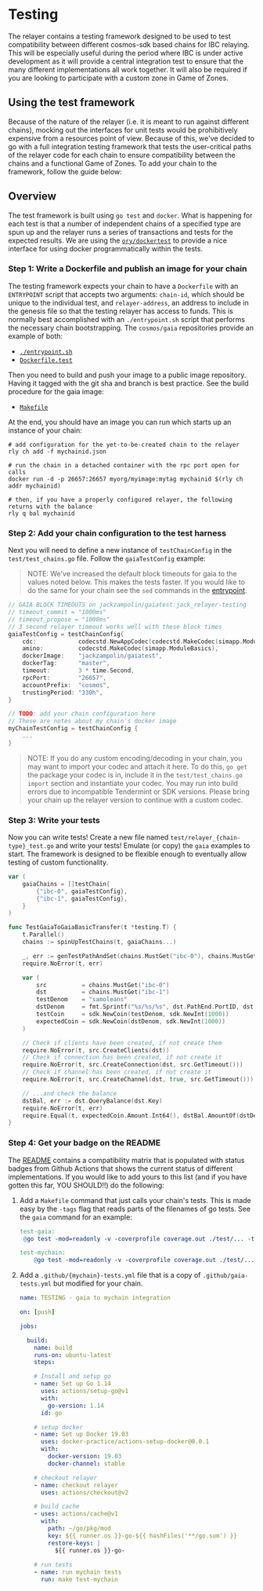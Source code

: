 # Testing

The relayer contains a testing framework designed to be used to test compatibility
between different cosmos-sdk based chains for IBC relaying. This will be especially
useful during the period where IBC is under active development as it will provide
a central integration test to ensure that the many different implementations all
work together. It will also be required if you are looking to participate with a
custom zone in Game of Zones.

## Using the test framework

Because of the nature of the relayer (i.e. it is meant to run against different chains),
mocking out the interfaces for unit tests would be prohibitively expensive from
a resources point of view. Because of this, we've decided to go with a full
integration testing framework that tests the user-critical paths of the relayer
code for each chain to ensure compatibility between the chains and a functional
Game of Zones. To add your chain to the framework, follow the guide below:

## Overview

The test framework is built using `go test` and `docker`. What is happening for
each test is that a number of independent chains of a specified type are spun up
and the relayer runs a series of transactions and tests for the expected results.
We are using the [`ory/dockertest`](https://github.com/ory/dockertest) to provide
a nice interface for using docker programmatically within the tests.

### Step 1: Write a Dockerfile and publish an image for your chain

The testing framework expects your chain to have a `Dockerfile` with an
`ENTRYPOINT` script that accepts two arguments: `chain-id`, which should be
unique to the individual test, and `relayer-address`, an address to include in
the genesis file so that the testing relayer has access to funds. This is normally
best accomplished with an `./entrypoint.sh` script that performs the necessary
chain bootstrapping. The `cosmos/gaia` repositories provide an example of both:

- [`./entrypoint.sh`](https://github.com/cosmos/gaia/tree/master/contrib/single-node.sh)
- [`Dockerfile.test`](https://github.com/cosmos/gaia/tree/master/contrib/Dockerfile.test)

Then you need to build and push your image to a public image repository. Having
it tagged with the git sha and branch is best practice. See the build procedure
for the gaia image:

- [`Makefile`](https://github.com/cosmos/gaia/blob/master/Makefile#L164)

At the end, you should have an image you can run which starts up an instance of
your chain:

```shell
# add configuration for the yet-to-be-created chain to the relayer
rly ch add -f mychainid.json

# run the chain in a detached container with the rpc port open for calls
docker run -d -p 26657:26657 myorg/myimage:mytag mychainid $(rly ch addr mychainid)

# then, if you have a properly configured relayer, the following returns with the balance
rly q bal mychainid
```

### Step 2: Add your chain configuration to the test harness

Next you will need to define a new instance of `testChainConfig` in the
`test/test_chains.go` file. Follow the `gaiaTestConfig` example:

> NOTE: We've increased the default block timeouts for gaia to the values noted
> below. This makes the tests faster. If you would like to do the same for your
> chain see the `sed` commands in the [entrypoint](https://github.com/cosmos/gaia/tree/master/contrib/single-node.sh).

```go
// GAIA BLOCK TIMEOUTS on jackzampolin/gaiatest:jack_relayer-testing
// timeout_commit = "1000ms"
// timeout_propose = "1000ms"
// 3 second relayer timeout works well with these block times
gaiaTestConfig = testChainConfig{
    cdc:            codecstd.NewAppCodec(codecstd.MakeCodec(simapp.ModuleBasics)),
    amino:          codecstd.MakeCodec(simapp.ModuleBasics),
    dockerImage:    "jackzampolin/gaiatest",
    dockerTag:      "master",
    timeout:        3 * time.Second,
    rpcPort:        "26657",
    accountPrefix:  "cosmos",
    trustingPeriod: "330h",
}

// TODO: add your chain configuration here
// These are notes about my chain's docker image
myChainTestConfig = testChainConfig {
    ...
}
```

> NOTE: If you do any custom encoding/decoding in your chain, you may want to
> import your codec and attach it here. To do this, `go get` the package your
> codec is in, include it in the `test/test_chains.go` `import` section and
> instantiate your codec. You may run into build errors due to incompatible
> Tendermint or SDK versions. Please bring your chain up the relayer version to
> continue with a custom codec.

### Step 3: Write your tests

Now you can write tests! Create a new file named `test/relayer_{chain-type}_test.go`
and write your tests! Emulate (or copy) the `gaia` examples to start. The
framework is designed to be flexible enough to eventually allow testing of
custom functionality.

```go
var (
	gaiaChains = []testChain{
		{"ibc-0", gaiaTestConfig},
		{"ibc-1", gaiaTestConfig},
	}
)

func TestGaiaToGaiaBasicTransfer(t *testing.T) {
	t.Parallel()
	chains := spinUpTestChains(t, gaiaChains...)

	_, err := genTestPathAndSet(chains.MustGet("ibc-0"), chains.MustGet("ibc-1"), "transfer", "transfer")
	require.NoError(t, err)

	var (
		src          = chains.MustGet("ibc-0")
		dst          = chains.MustGet("ibc-1")
		testDenom    = "samoleans"
		dstDenom     = fmt.Sprintf("%s/%s/%s", dst.PathEnd.PortID, dst.PathEnd.ChannelID, testDenom)
		testCoin     = sdk.NewCoin(testDenom, sdk.NewInt(1000))
		expectedCoin = sdk.NewCoin(dstDenom, sdk.NewInt(1000))
	)

	// Check if clients have been created, if not create them
	require.NoError(t, src.CreateClients(dst))
	// Check if connection has been created, if not create it
	require.NoError(t, src.CreateConnection(dst, src.GetTimeout()))
	// Check if channel has been created, if not create it
	require.NoError(t, src.CreateChannel(dst, true, src.GetTimeout()))

	// ...and check the balance
	dstBal, err := dst.QueryBalance(dst.Key)
	require.NoError(t, err)
	require.Equal(t, expectedCoin.Amount.Int64(), dstBal.AmountOf(dstDenom).Int64())
}
```

### Step 4: Get your badge on the README

The [README](../README.md) contains a compatibility matrix that is populated with
status badges from Github Actions that shows the current status of different
implementations. If you would like to add yours to this list
(and if you have gotten this far, YOU SHOULD!!) do the following:

1. Add a `Makefile` command that just calls your chain's tests. This is made
   easy by the `-tags` flag that reads parts of the filenames of go tests.
   See the `gaia` command for an example:

   ```Makefile
   test-gaia:
   	@go test -mod=readonly -v -coverprofile coverage.out ./test/... -tags gaia

   test-mychain:
       @go test -mod=readonly -v -coverprofile coverage.out ./test/... -tags mychain
   ```

2. Add a `.github/{mychain}-tests.yml` file that is a copy of `.github/gaia-tests.yml`
   but modified for your chain.

   ```yml
   name: TESTING - gaia to mychain integration

   on: [push]

   jobs:

     build:
       name: build
       runs-on: ubuntu-latest
       steps:

       # Install and setup go
       - name: Set up Go 1.14
         uses: actions/setup-go@v1
         with:
           go-version: 1.14
         id: go

       # setup docker
       - name: Set up Docker 19.03
         uses: docker-practice/actions-setup-docker@0.0.1    
         with:
           docker-version: 19.03
           docker-channel: stable

       # checkout relayer
       - name: checkout relayer
         uses: actions/checkout@v2

       # build cache
       - uses: actions/cache@v1
         with:
           path: ~/go/pkg/mod
           key: ${{ runner.os }}-go-${{ hashFiles('**/go.sum') }}
           restore-keys: |
             ${{ runner.os }}-go-
       
       # run tests
       - name: run mychain tests
         run: make test-mychain
   ```
